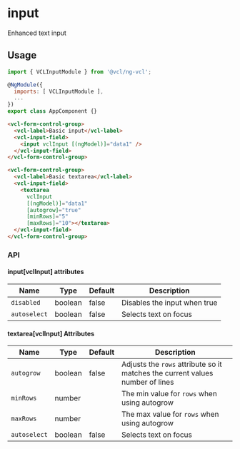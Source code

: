 # input

Enhanced text input

## Usage

```js
import { VCLInputModule } from '@vcl/ng-vcl';

@NgModule({
  imports: [ VCLInputModule ],
  ...
})
export class AppComponent {}
```

```html
<vcl-form-control-group>
  <vcl-label>Basic input</vcl-label>
  <vcl-input-field>
    <input vclInput [(ngModel)]="data1" />
  </vcl-input-field>
</vcl-form-control-group>

<vcl-form-control-group>
  <vcl-label>Basic textarea</vcl-label>
  <vcl-input-field>
    <textarea
      vclInput
      [(ngModel)]="data1"
      [autogrow]="true"
      [minRows]="5"
      [maxRows]="10"></textarea>
  </vcl-input-field>
</vcl-form-control-group>
```

### API

#### input[vclInput] attributes

| Name         | Type    | Default | Description                  |
| ------------ | ------- | ------- | ---------------------------- |
| `disabled`   | boolean | false   | Disables the input when true |
| `autoselect` | boolean | false   | Selects text on focus        |

#### textarea[vclInput] Attributes

| Name         | Type    | Default | Description                                                                   |
| ------------ | ------- | ------- | ----------------------------------------------------------------------------- |
| `autogrow`   | boolean | false   | Adjusts the `rows` attribute so it matches the current values number of lines |
| `minRows`    | number  |         | The min value for `rows` when using autogrow                                  |
| `maxRows`    | number  |         | The max value for `rows` when using autogrow                                  |
| `autoselect` | boolean | false   | Selects text on focus                                                         |
